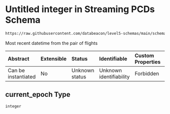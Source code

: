 # Untitled integer in Streaming PCDs Schema

```txt
https://raw.githubusercontent.com/databeacon/level5-schemas/main/schemas/streaming/pcds.schema.json#/properties/current_epoch
```

Most recent datetime from the pair of flights

| Abstract            | Extensible | Status         | Identifiable            | Custom Properties | Additional Properties | Access Restrictions | Defined In                                                                        |
| :------------------ | :--------- | :------------- | :---------------------- | :---------------- | :-------------------- | :------------------ | :-------------------------------------------------------------------------------- |
| Can be instantiated | No         | Unknown status | Unknown identifiability | Forbidden         | Allowed               | none                | [pcds.schema.json\*](../../out/streaming/pcds.schema.json "open original schema") |

## current\_epoch Type

`integer`
